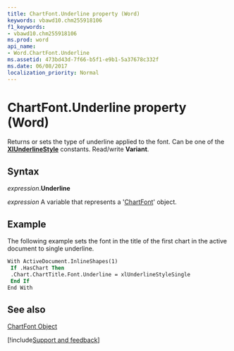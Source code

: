 ```yaml
---
title: ChartFont.Underline property (Word)
keywords: vbawd10.chm255918106
f1_keywords:
- vbawd10.chm255918106
ms.prod: word
api_name:
- Word.ChartFont.Underline
ms.assetid: 473bd43d-7f66-b5f1-e9b1-5a37678c332f
ms.date: 06/08/2017
localization_priority: Normal
---
```



# ChartFont.Underline property (Word)

Returns or sets the type of underline applied to the font. Can be one of the  **[XlUnderlineStyle](Word.xlunderlinestyle.md)** constants. Read/write **Variant**.


## Syntax

_expression_.**Underline**

 _expression_ A variable that represents a '[ChartFont](Word.ChartFont.md)' object.


## Example

The following example sets the font in the title of the first chart in the active document to single underline.


```vb
With ActiveDocument.InlineShapes(1) 
 If .HasChart Then 
 .Chart.ChartTitle.Font.Underline = xlUnderlineStyleSingle 
 End If 
End With
```


## See also


[ChartFont Object](Word.ChartFont.md)

[!include[Support and feedback](~/includes/feedback-boilerplate.md)]